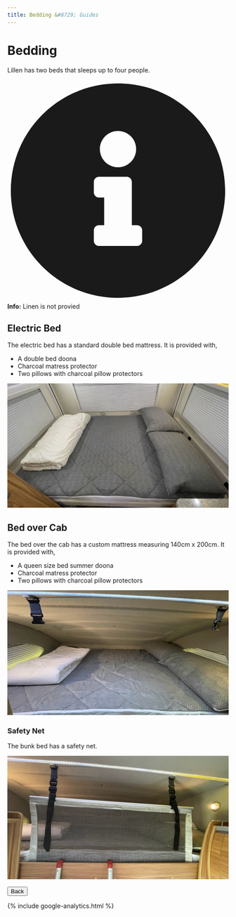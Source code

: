 ```yaml
---
title: Bedding &#8729; Guides 
---
```


<link href="../styles/custom.css" rel="stylesheet" />
<link rel="stylesheet" href="https://cdn.jsdelivr.net/npm/bootstrap@4.6.1/dist/css/bootstrap.min.css" integrity="sha384-zCbKRCUGaJDkqS1kPbPd7TveP5iyJE0EjAuZQTgFLD2ylzuqKfdKlfG/eSrtxUkn" crossorigin="anonymous">

# Bedding
Lillen has two beds that sleeps up to four people.

<div class="alert alert-info">
    <svg class="svg-inline--fa fa-info-circle fa-w-16" aria-hidden="true" focusable="false" data-prefix="fas" data-icon="info-circle" role="img" xmlns="http://www.w3.org/2000/svg" viewBox="0 0 512 512" data-fa-i2svg=""><path fill="currentColor" d="M256 8C119.043 8 8 119.083 8 256c0 136.997 111.043 248 248 248s248-111.003 248-248C504 119.083 392.957 8 256 8zm0 110c23.196 0 42 18.804 42 42s-18.804 42-42 42-42-18.804-42-42 18.804-42 42-42zm56 254c0 6.627-5.373 12-12 12h-88c-6.627 0-12-5.373-12-12v-24c0-6.627 5.373-12 12-12h12v-64h-12c-6.627 0-12-5.373-12-12v-24c0-6.627 5.373-12 12-12h64c6.627 0 12 5.373 12 12v100h12c6.627 0 12 5.373 12 12v24z"></path></svg>
    <strong>Info:</strong> Linen is not provied
</div>

## Electric Bed
The electric bed has a standard double bed mattress. It is provided with,

- A double bed doona
- Charcoal matress protector
- Two pillows with charcoal pillow protectors

![electric bed](images/bedding-electric-bed.jpg)

## Bed over Cab
The bed over the cab has a custom mattress measuring 140cm x 200cm. It is provided with,

- A queen size bed summer doona
- Charcoal matress protector
- Two pillows with charcoal pillow protectors

![bunk bed](images/bedding-bunk-bed.jpg)

### Safety Net
The bunk bed has a safety net.

![safety net](images/bedding-bunk-bed-safety-net.jpg)
 
<a href="/guides/#guides"><button class="nav-button"><i class="arrow arrow-left"></i> Back</button></a>

{% include google-analytics.html %}